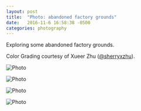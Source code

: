 ```yaml
---
layout: post
title:  "Photo: abandoned factory grounds"
date:   2016-11-6 16:58:38 -0500
categories: photography
---
```

Exploring some abandoned factory grounds. 

Color Grading courtesy of Xueer Zhu ([@sherryxzhu][xueer]). 

![Photo]({{site.url}}/assets/img/11-6-2016/DSC00094.jpg)

![Photo]({{site.url}}/assets/img/11-6-2016/DSC00247.jpg)

![Photo]({{site.url}}/assets/img/11-6-2016/DSC00255.jpg)

![Photo]({{site.url}}/assets/img/11-6-2016/DSC00364.jpg)


[xueer]: https://github.com/sherryxzhu




